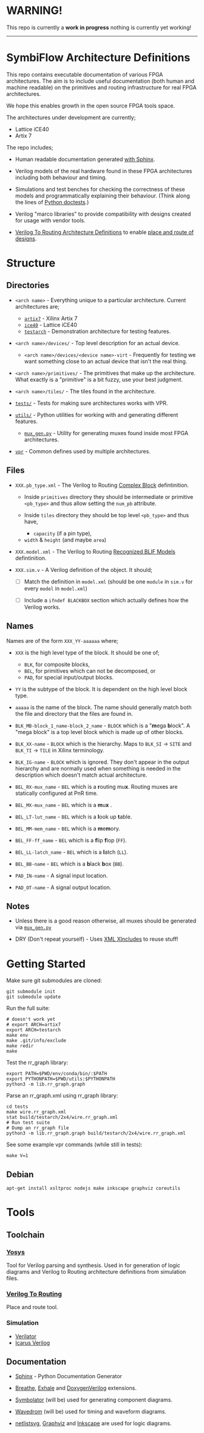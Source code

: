 # WARNING!

This repo is currently a **work in progress** nothing is currently yet working!

---

# SymbiFlow Architecture Definitions

This repo contains executable documentation of various FPGA architectures. The
aim is to include useful documentation (both human and machine readable) on the
primitives and routing infrastructure for real FPGA architectures.

We hope this enables growth in the open source FPGA tools space.

The architectures under development are currently;
 * Lattice iCE40
 * Artix 7

The repo includes;

 * Human readable documentation generated
   [with Sphinx](https://sphinx-doc.org).

 * Verilog models of the real hardware found in these FPGA architectures
   including both behaviour and timing.

 * Simulations and test benches for checking the correctness of these models
   and programmatically explaining their behaviour. (Think along the lines of
   [Python doctests](https://docs.python.org/3/library/doctest.html).)

 * Verilog "marco libraries" to provide compatibility with designs created for
   usage with vendor tools.

 * [Verilog To Routing Architecture Definitions](https://docs.verilogtorouting.org/en/latest/arch/)
   to enable [place and route of designs](https://en.wikipedia.org/wiki/Place_and_route).

# Structure

## Directories

 * `<arch name>` - Everything unique to a particular architecture. Current architectures are;

   * [`artix7`](artix7) - Xilinx Artix 7
   * [`ice40`](ice40) - Lattice iCE40
   * [`testarch`](testarch) - Demonstration architecture for testing features.

 * `<arch name>/devices/` - Top level description for an actual device.

   * `<arch name>/devices/<device name>-virt` - Frequently for testing we want
     something close to an actual device that isn't the real thing.

 * `<arch name>/primitives/` - The primitives that make up the architecture. What
   exactly is a "primitive" is a bit fuzzy, use your best judgment.

 * `<arch name>/tiles/` - The tiles found in the architecture.

 * [`tests/`](tests/) - Tests for making sure architectures works with VPR.

 * [`utils/`](utils/) - Python utilities for working with and generating
   different features.

   * [`mux_gen.py`](utils/mux_gen.py) - Utility for generating muxes found
     inside most FPGA architectures.

 * [`vpr`](vpr) - Common defines used by multiple architectures.

## Files

 * `XXX.pb_type.xml` - The Verilog to Routing
    [Complex Block](https://docs.verilogtorouting.org/en/latest/arch/reference/#complex-blocks)
    defintinition.
      * Inside `primitives` directory they should be intermediate or primitive
	`<pb_type>` and thus allow setting the `num_pb` attribute.

      * Inside `tiles` directory they should be top level `<pb_type>` and thus have,
         - `capacity` (if a pin type),
	 - `width` & `height` (and maybe `area`)

 * `XXX.model.xml` - The Verilog to Routing
    [Recognized BLIF Models](https://docs.verilogtorouting.org/en/latest/arch/reference/#recognized-blif-models-models)
    defintinition.

 * `XXX.sim.v` - A Verilog definition of the object. It should;
    - [ ] Match the definition in `model.xml` (should be one `module` in
          `sim.v` for every `model` in `model.xml`)

    - [ ] Include a `ifndef BLACKBOX` section which actually defines how the
          Verilog works.

## Names

Names are of the form `XXX_YY-aaaaaa` where;
 * `XXX` is the high level type of the block. It should be one of;
    - `BLK`, for composite blocks,
    - `BEL`, for primitives which can not be decomposed, or
    - `PAD`, for special input/output blocks.

 * `YY` is the subtype of the block. It is dependent on the high level block
   type.

 * `aaaaa` is the name of the block. The name should generally match both the
   file and directory that the files are found in.

 * `BLK_MB-block_1_name-block_2_name` - `BLOCK` which is a "**m**ega **b**lock". A "mega block" is a top level block which is made up of other blocks.
 * `BLK_XX-name`       - `BLOCK` which is the hierarchy. Maps to `BLK_SI` -> `SITE` and `BLK_TI` -> `TILE` in Xilinx terminology.
 * `BLK_IG-name`       - `BLOCK` which is ignored. They don't appear in the output hierarchy and are normally used when something is needed in the description which doesn't match actual architecture.
 * `BEL_RX-mux_name`   - `BEL` which is a **r**outing mu**x**. Routing muxes are statically configured at PnR time.
 * `BEL_MX-mux_name`   - `BEL` which is a **m**u**x** .
 * `BEL_LT-lut_name`   - `BEL` which is a **l**ook up **t**able.
 * `BEL_MM-mem_name`   - `BEL` which is a **m**e**m**ory.
 * `BEL_FF-ff_name`    - `BEL` which is a **f**lip **f**lop (`FF`).
 * `BEL_LL-latch_name` - `BEL` which is a **l**atch (`LL`).
 * `BEL_BB-name`       - `BEL` which is a **b**lack **b**ox (`BB`).
 * `PAD_IN-name`       - A signal input location.
 * `PAD_OT-name`       - A signal output location.

## Notes

 * Unless there is a good reason otherwise, all muxes should be generated via
   [`mux_gen.py`](utils/mux_gen.py)

 * DRY (Don't repeat yourself) - Uses
   [XML XIncludes](https://en.wikipedia.org/wiki/XInclude) to reuse stuff!

# Getting Started

Make sure git submodules are cloned:

```
git submodule init
git submodule update
```

Run the full suite:

```
# doesn't work yet
# export ARCH=artix7
export ARCH=testarch
make env
make .git/info/exclude
make redir
make

```
Test the rr_graph library:
```
export PATH=$PWD/env/conda/bin/:$PATH
export PYTHONPATH=$PWD/utils:$PYTHONPATH
python3 -m lib.rr_graph.graph
```

Parse an rr_graph.xml using rr_graph library:

```
cd tests
make wire.rr_graph.xml
stat build/testarch/2x4/wire.rr_graph.xml
# Run test suite
# Dump an rr_graph file
python3 -m lib.rr_graph.graph build/testarch/2x4/wire.rr_graph.xml
```

See some example vpr commands (while still in tests):

```
make V=1
```

## Debian

```shell
apt-get install xsltproc nodejs make inkscape graphviz coreutils
```

# Tools

## Toolchain

### [Yosys](http://www.clifford.at/yosys/)

Tool for Verilog parsing and synthesis. Used in for generation of logic
diagrams and Verilog to Routing architecture definitions from simulation files.

### [Verilog To Routing](https://verilogtorouting.org)

Place and route tool.

### Simulation

 * [Verilator](https://www.veripool.org/wiki/verilator)
 * [Icarus Verilog](http://iverilog.icarus.com/)

## Documentation

 * [Sphinx](http://www.sphinx-doc.org/en/master/) - Python Documentation Generator

 * [Breathe](http://www.sphinx-doc.org/en/master/),
   [Exhale](http://exhale.readthedocs.io/en/latest/) and
   [DoxygenVerilog](https://github.com/avelure/doxygen-verilog) extensions.

 * [Symbolator](https://kevinpt.github.io/symbolator/) (will be) used for
   generating component diagrams.

 * [Wavedrom](http://wavedrom.com/) (will be) used for timing and waveform
   diagrams.

 * [netlistsvg](https://github.com/nturley/netlistsvg),
   [Graphviz](https://www.graphviz.org/) and
   [Inkscape](https://inkscape.org/en/) are used for logic diagrams.
